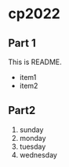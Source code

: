 # cp2022

## Part 1
This is README.
- item1
- item2

## Part2
1. sunday
1. monday
1. tuesday
1. wednesday
